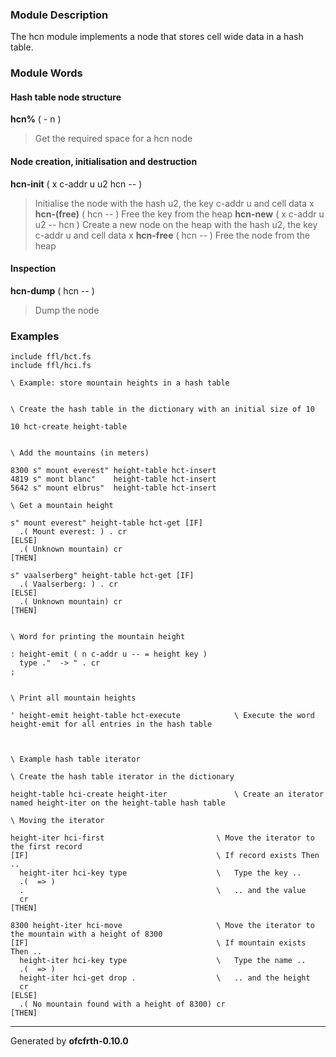 ### Module Description ###
The hcn module implements a node that stores cell wide data in a hash table.

### Module Words ###
#### Hash table node structure ####
**hcn%** ( - n )
> Get the required space for a hcn node
#### Node creation, initialisation and destruction ####
**hcn-init** ( x c-addr u u2 hcn -- )
> Initialise the node with the hash u2, the key c-addr u and cell data x
**hcn-(free)** ( hcn -- )
> Free the key from the heap
**hcn-new** ( x c-addr u u2 -- hcn )
> Create a new node on the heap with the hash u2, the key c-addr u and cell data x
**hcn-free** ( hcn -- )
> Free the node from the heap
#### Inspection ####
**hcn-dump** ( hcn -- )
> Dump the node
### Examples ###
```
include ffl/hct.fs
include ffl/hci.fs

\ Example: store mountain heights in a hash table


\ Create the hash table in the dictionary with an initial size of 10

10 hct-create height-table


\ Add the mountains (in meters)

8300 s" mount everest" height-table hct-insert
4819 s" mont blanc"    height-table hct-insert
5642 s" mount elbrus"  height-table hct-insert

\ Get a mountain height

s" mount everest" height-table hct-get [IF]
  .( Mount everest: ) . cr
[ELSE]
  .( Unknown mountain) cr
[THEN]

s" vaalserberg" height-table hct-get [IF]
  .( Vaalserberg: ) . cr
[ELSE]
  .( Unknown mountain) cr
[THEN]


\ Word for printing the mountain height

: height-emit ( n c-addr u -- = height key )
  type ."  -> " . cr
;


\ Print all mountain heights

' height-emit height-table hct-execute            \ Execute the word height-emit for all entries in the hash table



\ Example hash table iterator

\ Create the hash table iterator in the dictionary

height-table hci-create height-iter               \ Create an iterator named height-iter on the height-table hash table

\ Moving the iterator

height-iter hci-first                         \ Move the iterator to the first record
[IF]                                          \ If record exists Then ..
  height-iter hci-key type                    \   Type the key ..
  .(  => )
  .                                           \   .. and the value
  cr
[THEN]

8300 height-iter hci-move                     \ Move the iterator to the mountain with a height of 8300
[IF]                                          \ If mountain exists Then ..
  height-iter hci-key type                    \   Type the name ..
  .(  => )
  height-iter hci-get drop .                  \   .. and the height
  cr
[ELSE]
  .( No mountain found with a height of 8300) cr  
[THEN]
```

---

Generated by **ofcfrth-0.10.0**
